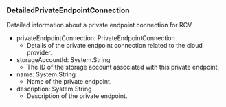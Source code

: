 ### DetailedPrivateEndpointConnection
Detailed information about a private endpoint connection for RCV.

- privateEndpointConnection: PrivateEndpointConnection
  - Details of the private endpoint connection related to the cloud provider.
- storageAccountId: System.String
  - The ID of the storage account associated with this private endpoint.
- name: System.String
  - Name of the private endpoint.
- description: System.String
  - Description of the private endpoint.
